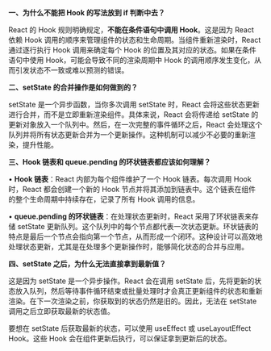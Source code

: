 **一、为什么不能把 Hook 的写法放到 if 判断中去？**

React 的 Hook 规则明确规定，**不能在条件语句中调用 Hook**。这是因为 React 依赖 Hook 调用的顺序来管理组件的状态和生命周期。当组件重新渲染时，React 通过逐行执行 Hook 调用来确定每个 Hook 的位置及其对应的状态。如果在条件语句中使用 Hook，可能会导致不同的渲染周期中 Hook 的调用顺序发生变化，从而引发状态不一致或难以预测的错误。

**二、setState 的合并操作是如何做到的？**

setState 是一个异步函数，当你多次调用 setState 时，React 会将这些状态更新进行合并，而不是立即重新渲染组件。具体来说，React 会将传递给 setState 的更新对象放入一个队列中。然后，在一次完整的事件循环之后，React 会处理这个队列并将所有状态更新合并为一个更新操作。这种机制可以减少不必要的重新渲染，提升性能。

**三、Hook 链表和 queue.pending 的环状链表都应该如何理解？**

• **Hook 链表**：React 内部为每个组件维护了一个 Hook 链表。每次调用 Hook 时，React 都会创建一个新的 Hook 节点并将其添加到链表中。这个链表在组件的整个生命周期中持续存在，记录了所有 Hook 调用的信息。

• **queue.pending 的环状链表**：在处理状态更新时，React 采用了环状链表来存储 setState 更新队列。这个队列中的每个节点都代表一次状态更新。环状链表的特点是最后一个节点会指向第一个节点，从而形成一个闭环。这种设计可以高效地处理状态更新，尤其是在处理多个更新操作时，能够简化状态的合并与应用。

**四、setState 之后，为什么无法直接拿到最新值？**

这是因为 setState 是一个异步操作。React 会在调用 setState 后，先将更新的状态放入队列，然后等待事件循环结束或批量处理时才会真正更新组件的状态和重新渲染。在下一次渲染之前，你获取到的状态仍然是旧的。因此，无法在 setState 调用之后立即获取最新的状态值。

要想在 setState 后获取最新的状态，可以使用 useEffect 或 useLayoutEffect Hook。这些 Hook 会在组件更新后执行，可以保证拿到更新后的状态。

